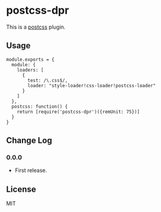 # postcss-dpr

This is a [postcss](https://www.npmjs.com/package/postcss) plugin.

## Usage

```
module.exports = {
  module: {
    loaders: [
      {
        test: /\.css$/,
        loader: "style-loader!css-loader!postcss-loader"
      }
    ]
  },
  postcss: function() {
    return [require('postcss-dpr')({remUnit: 75})]
  }
}
```

## Change Log

### 0.0.0

* First release.

## License

MIT
